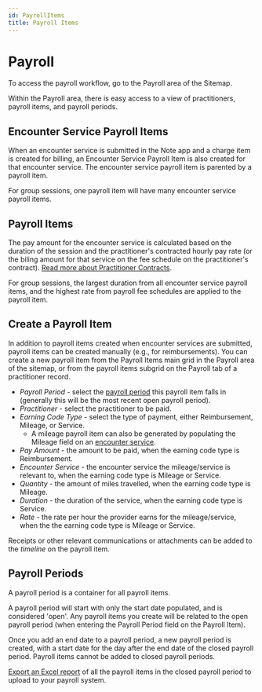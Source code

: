 ```yaml
---
id: PayrollItems
title: Payroll Items
---
```


# Payroll

To access the payroll workflow, go to the Payroll area of the Sitemap.

Within the Payroll area, there is easy access to a view of practitioners, payroll items, and payroll periods.

## Encounter Service Payroll Items

When an encounter service is submitted in the Note app and a charge item is created for billing, an Encounter Service Payroll Item is also created for that encounter service. The encounter service payroll item is parented by a payroll item.

For group sessions, one payroll item will have many encounter service payroll items.


## Payroll Items

The pay amount for the encounter service is calculated based on the duration of the session and the practitioner's contracted hourly pay rate (or the biling amount for that service on the fee schedule on the practitioner's contract). [Read more about Practitioner Contracts](../Payroll/Contracts.md).

For group sessions, the largest duration from all encounter service payroll items, and the highest rate from payroll fee schedules are applied to the payroll item.

## Create a Payroll Item

In addition to payroll items created when encounter services are submitted, payroll items can be created manually (e.g., for reimbursements). You can create a new payroll item from the Payroll Items main grid in the Payroll area of the sitemap, or from the payroll items subgrid on the Payroll tab of a practitioner record.

- *Payroll Period* - select the [payroll period](#payroll-periods) this payroll item falls in (generally this will be the most recent open payroll period).
- *Practitioner* - select the practitioner to be paid.
- *Earning Code Type* - select the type of payment, either Reimbursement, Mileage, or Service.
    - A mileage payroll item can also be generated by populating the Mileage field on an [encounter service](../Scheduling/SingleEncounters.md/#encounter-services).
- *Pay Amount* - the amount to be paid, when the earning code type is Reimbursement.
- *Encounter Service* - the encounter service the mileage/service is relevant to, when the earning code type is Mileage or Service.
- *Quantity* - the amount of miles travelled, when the earning code type is Mileage.
- *Duration* - the duration of the service, when the earning code type is Service.
- *Rate* - the rate per hour the provider earns for the mileage/service, when the the earning code type is Mileage or Service.

Receipts or other relevant communications or attachments can be added to the *timeline* on the payroll item.


## Payroll Periods

A payroll period is a container for all payroll items. 

A payroll period will start with only the start date populated, and is considered 'open'. Any payroll items you create will be related to the open payroll period (when entering the Payroll Period field on the Payroll Item).

Once you add an end date to a payroll period, a new payroll period is created, with a start date for the day after the end date of the closed payroll period. Payroll items cannot be added to closed payroll periods.

[Export an Excel report](../Overview/ViewsCharts#export-to-excel) of all the payroll items in the closed payroll period to upload to your payroll system.
